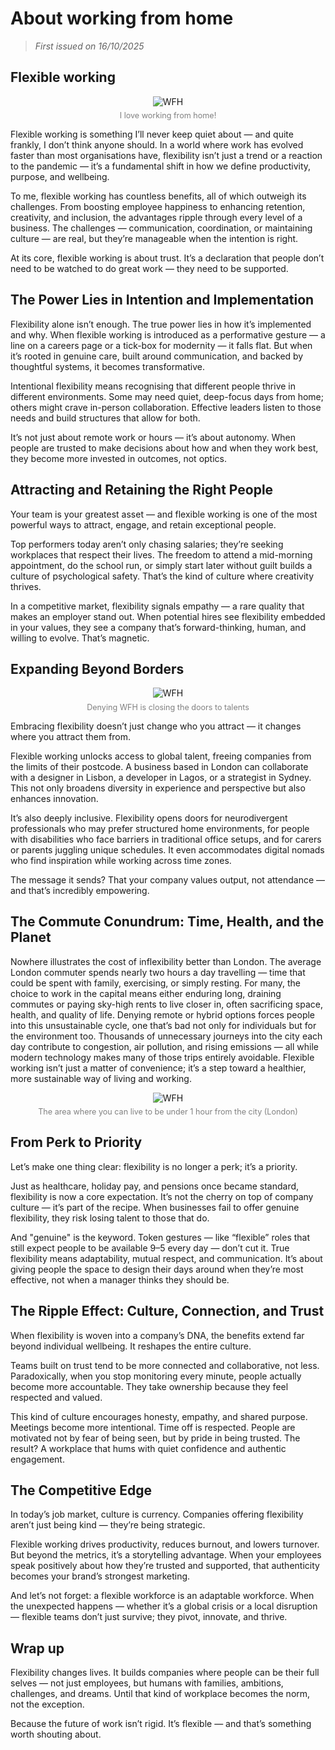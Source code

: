 # About working from home

> *First issued on 16/10/2025*

## Flexible working

<figure style="display: flex; flex-direction: column; align-items: center;">
  <img src="/articles/1-1.png" alt="WFH" style="max-width: 400px;" />
  <figcaption style="font-size: 0.9em; color: gray; margin-top: 0.5em;">I love working from home!</figcaption>
</figure>

Flexible working is something I’ll never keep quiet about — and quite frankly, I don’t think anyone should.
In a world where work has evolved faster than most organisations have, flexibility isn’t just a trend or a reaction to the pandemic — it’s a fundamental shift in how we define productivity, purpose, and wellbeing.

To me, flexible working has countless benefits, all of which outweigh its challenges. From boosting employee happiness to enhancing retention, creativity, and inclusion, the advantages ripple through every level of a business. The challenges — communication, coordination, or maintaining culture — are real, but they’re manageable when the intention is right.

At its core, flexible working is about trust. It’s a declaration that people don’t need to be watched to do great work — they need to be supported.

## The Power Lies in Intention and Implementation

Flexibility alone isn’t enough. The true power lies in how it’s implemented and why.
When flexible working is introduced as a performative gesture — a line on a careers page or a tick-box for modernity — it falls flat. But when it’s rooted in genuine care, built around communication, and backed by thoughtful systems, it becomes transformative.

Intentional flexibility means recognising that different people thrive in different environments. Some may need quiet, deep-focus days from home; others might crave in-person collaboration. Effective leaders listen to those needs and build structures that allow for both.

It’s not just about remote work or hours — it’s about autonomy. When people are trusted to make decisions about how and when they work best, they become more invested in outcomes, not optics.

## Attracting and Retaining the Right People

Your team is your greatest asset — and flexible working is one of the most powerful ways to attract, engage, and retain exceptional people.

Top performers today aren’t only chasing salaries; they’re seeking workplaces that respect their lives. The freedom to attend a mid-morning appointment, do the school run, or simply start later without guilt builds a culture of psychological safety. That’s the kind of culture where creativity thrives.

In a competitive market, flexibility signals empathy — a rare quality that makes an employer stand out. When potential hires see flexibility embedded in your values, they see a company that’s forward-thinking, human, and willing to evolve. That’s magnetic.

## Expanding Beyond Borders

<figure style="display: flex; flex-direction: column; align-items: center;">
  <img src="/articles/1-2.png" alt="WFH" style="max-width: 400px;" />
  <figcaption style="font-size: 0.9em; color: gray; margin-top: 0.5em;">Denying WFH is closing the doors to talents</figcaption>
</figure>

Embracing flexibility doesn’t just change who you attract — it changes where you attract them from.

Flexible working unlocks access to global talent, freeing companies from the limits of their postcode. A business based in London can collaborate with a designer in Lisbon, a developer in Lagos, or a strategist in Sydney. This not only broadens diversity in experience and perspective but also enhances innovation.

It’s also deeply inclusive. Flexibility opens doors for neurodivergent professionals who may prefer structured home environments, for people with disabilities who face barriers in traditional office setups, and for carers or parents juggling unique schedules. It even accommodates digital nomads who find inspiration while working across time zones.

The message it sends? That your company values output, not attendance — and that’s incredibly empowering.

## The Commute Conundrum: Time, Health, and the Planet

Nowhere illustrates the cost of inflexibility better than London. The average London commuter spends nearly two hours a day travelling — time that could be spent with family, exercising, or simply resting. For many, the choice to work in the capital means either enduring long, draining commutes or paying sky-high rents to live closer in, often sacrificing space, health, and quality of life. Denying remote or hybrid options forces people into this unsustainable cycle, one that’s bad not only for individuals but for the environment too. Thousands of unnecessary journeys into the city each day contribute to congestion, air pollution, and rising emissions — all while modern technology makes many of those trips entirely avoidable. Flexible working isn’t just a matter of convenience; it’s a step toward a healthier, more sustainable way of living and working.

<figure style="display: flex; flex-direction: column; align-items: center;">
  <img src="/articles/1-3.png" alt="WFH" style="max-width: 400px;" />
  <figcaption style="font-size: 0.9em; color: gray; margin-top: 0.5em;">The area where you can live to be under 1 hour from the city (London)</figcaption>
</figure>

## From Perk to Priority

Let’s make one thing clear: flexibility is no longer a perk; it’s a priority.

Just as healthcare, holiday pay, and pensions once became standard, flexibility is now a core expectation. It’s not the cherry on top of company culture — it’s part of the recipe. When businesses fail to offer genuine flexibility, they risk losing talent to those that do.

And "genuine" is the keyword. Token gestures — like “flexible” roles that still expect people to be available 9–5 every day — don’t cut it. True flexibility means adaptability, mutual respect, and communication. It’s about giving people the space to design their days around when they’re most effective, not when a manager thinks they should be.

## The Ripple Effect: Culture, Connection, and Trust

When flexibility is woven into a company’s DNA, the benefits extend far beyond individual wellbeing. It reshapes the entire culture.

Teams built on trust tend to be more connected and collaborative, not less. Paradoxically, when you stop monitoring every minute, people actually become more accountable. They take ownership because they feel respected and valued.

This kind of culture encourages honesty, empathy, and shared purpose. Meetings become more intentional. Time off is respected. People are motivated not by fear of being seen, but by pride in being trusted. The result? A workplace that hums with quiet confidence and authentic engagement.

## The Competitive Edge

In today’s job market, culture is currency. Companies offering flexibility aren’t just being kind — they’re being strategic.

Flexible working drives productivity, reduces burnout, and lowers turnover. But beyond the metrics, it’s a storytelling advantage. When your employees speak positively about how they’re trusted and supported, that authenticity becomes your brand’s strongest marketing.

And let’s not forget: a flexible workforce is an adaptable workforce. When the unexpected happens — whether it’s a global crisis or a local disruption — flexible teams don’t just survive; they pivot, innovate, and thrive.

## Wrap up

Flexibility changes lives. It builds companies where people can be their full selves — not just employees, but humans with families, ambitions, challenges, and dreams. Until that kind of workplace becomes the norm, not the exception.

Because the future of work isn’t rigid. It’s flexible — and that’s something worth shouting about.